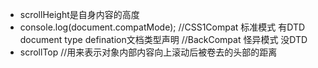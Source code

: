 - scrollHeight是自身内容的高度
- console.log(document.compatMode);
    //CSS1Compat 标准模式 有DTD document type defination文档类型声明
    //BackCompat 怪异模式 没DTD
- scrollTop
    //用来表示对象内部内容向上滚动后被卷去的头部的距离    

    